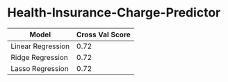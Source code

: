 # Health-Insurance-Charge-Predictor

| Model | Cross Val Score |
| --- | --- |
| Linear Regression |  0.72 |
| Ridge Regression |   0.72 |
| Lasso Regression |   0.72 |

